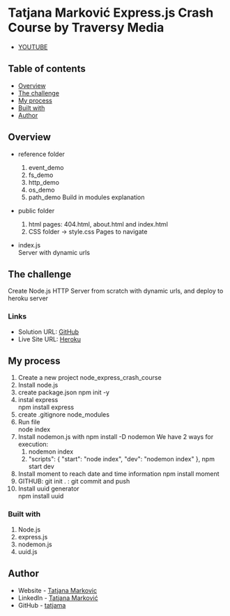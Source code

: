# Tatjana Marković Express.js Crash Course by Traversy Media

- [YOUTUBE](https://www.youtube.com/watch?v=L72fhGm1tfE)

## Table of contents

  - [Overview](#overview)
  - [The challenge](#the-challenge)
  - [My process](#my-process)
  - [Built with](#built-with)
  - [Author](#author)

## Overview

- reference folder 
  1. event_demo
  2. fs_demo
  3. http_demo
  4. os_demo
  5. path_demo
  Build in modules explanation

- public folder 
  1. html pages: 404.html, about.html and index.html
  2. CSS folder -> style.css
  Pages to navigate

- index.js  
  Server with dynamic urls


## The challenge

Create Node.js HTTP Server from scratch with dynamic urls, and deploy to heroku server

### Links

- Solution URL: [GitHub](https://github.com/tatjama/node_crash_course)
- Live Site URL: [Heroku](https://powerful-savannah-08202.herokuapp.com/about.html)

## My process

1. Create a new project node_express_crash_course
2. Install node.js
3. create package.json
    npm init -y
4. instal express  
    npm install express
5. create .gitignore 
    node_modules
6.  Run file  
    node index
7. Install nodemon.js with
  npm install -D nodemon 
  We have 2 ways for execution:
   1. nodemon index
   2. "scripts": {
          "start": "node index",
          "dev": "nodemon index"
        },
        npm start dev
8. Install moment  to reach date and time information
  npm install moment
9. GITHUB: git init .
         : git commit and push
10. Install uuid generator  
  npm install uuid
### Built with

1. Node.js
2. express.js
3. nodemon.js
4. uuid.js

## Author

- Website - [Tatjana Markovic](https://my-react-portfolio-tatjana.vercel.app/)
- LinkedIn - [Tatjana Marković](https://www.linkedin.com/in/tatjana-markovi%C4%87-919501189/)
- GitHub - [tatjama](https://github.com/tatjama)